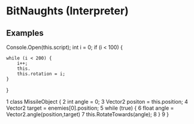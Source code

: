 # BitNaughts (Interpreter)

## Examples

Console.Open(this.script);
int i = 0;
if (i < 100) {

    while (i < 200) {
        i++;
        this.
        this.rotation = i;
    }
}



1 class MissileObject {
2   int angle = 0;
3   Vector2 positon = this.position;
4   Vector2 target = enemies[0].position;
5   while (true) {
6      float angle = Vector2.angle(position,target)
7      this.RotateTowards(angle);
8   }
9 }
